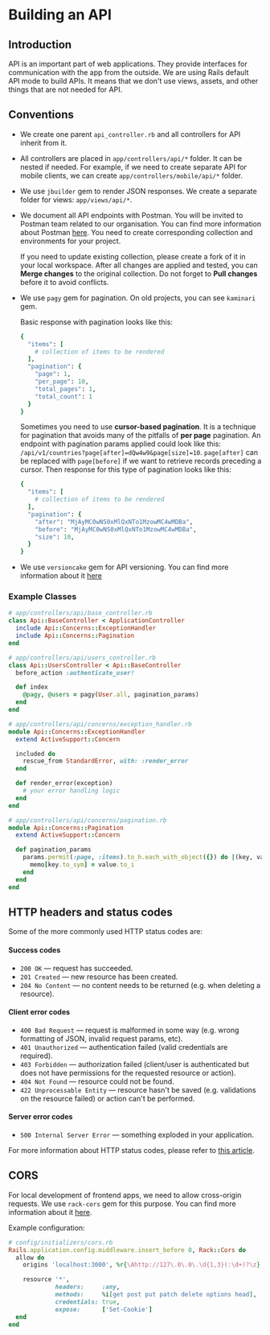 # Building an API

## Introduction

API is an important part of web applications. They provide interfaces for communication with the app from the outside. We are using Rails default API mode to build APIs. It means that we don't use views, assets, and other things that are not needed for API.

## Conventions

- We create one parent `api_controller.rb` and all controllers for API inherit from it.
- All controllers are placed in `app/controllers/api/*` folder. It can be nested if needed. For example, if we need to create separate API for mobile clients, we can create `app/controllers/mobile/api/*` folder.
- We use `jbuilder` gem to render JSON responses. We create a separate folder for views: `app/views/api/*`.
- We document all API endpoints with Postman. You will be invited to Postman team related to our organisation. You can find more information about Postman [here](https://www.postman.com/). You need to create corresponding collection and environments for your project.

  If you need to update existing collection, please create a fork of it in your local workspace. After all changes are applied and tested, you can **Merge changes** to the original collection. Do not forget to **Pull changes** before it to avoid conflicts.

- We use `pagy` gem for pagination. On old projects, you can see `kaminari` gem.

  Basic response with pagination looks like this:

  ```ruby
  {
    "items": [
      # collection of items to be rendered
    ],
    "pagination": {
      "page": 1,
      "per_page": 10,
      "total_pages": 1,
      "total_count": 1
    }
  }
  ```

  Sometimes you need to use **cursor-based pagination**. It is a technique for pagination that avoids many of the pitfalls of **per page** pagination. An endpoint with pagination params applied could look like this: `/api/v1/countries?page[after]=dQw4w9&page[size]=10`. `page[after]` can be replaced with `page[before]` if we want to retrieve records preceding a cursor. Then response for this type of pagination looks like this:

  ```ruby
  {
    "items": [
      # collection of items to be rendered
    ],
    "pagination": {
      "after": "MjAyMC0wNS0xMlQxNTo1MzowMC4wMDBa",
      "before": "MjAyMC0wNS0xMlQxNTo1MzowMC4wMDBa",
      "size": 10,
    }
  }
  ```

- We use `versioncake` gem for API versioning. You can find more information about it [here](https://github.com/bwillis/versioncake)

### Example Classes

```ruby
# app/controllers/api/base_controller.rb
class Api::BaseController < ApplicationController
  include Api::Concerns::ExceptionHandler
  include Api::Concerns::Pagination
end
```

```ruby
# app/controllers/api/users_controller.rb
class Api::UsersController < Api::BaseController
  before_action :authenticate_user!

  def index
    @pagy, @users = pagy(User.all, pagination_params)
  end
end
```

```ruby
# app/controllers/api/concerns/exception_handler.rb
module Api::Concerns::ExceptionHandler
  extend ActiveSupport::Concern

  included do
    rescue_from StandardError, with: :render_error
  end

  def render_error(exception)
    # your error handling logic
  end
end
```

```ruby
# app/controllers/api/concerns/pagination.rb
module Api::Concerns::Pagination
  extend ActiveSupport::Concern

  def pagination_params
    params.permit(:page, :items).to_h.each_with_object({}) do |(key, value), memo|
      memo[key.to_sym] = value.to_i
    end
  end
end
```

## HTTP headers and status codes

Some of the more commonly used HTTP status codes are:

#### Success codes

- `200 OK` — request has succeeded.
- `201 Created` — new resource has been created.
- `204 No Content` — no content needs to be returned (e.g. when deleting a resource).

#### Client error codes

- `400 Bad Request` — request is malformed in some way (e.g. wrong formatting of JSON, invalid request params, etc).
- `401 Unauthorized` — authentication failed (valid credentials are required).
- `403 Forbidden` — authorization failed (client/user is authenticated but does not have permissions for the requested resource or action).
- `404 Not Found` — resource could not be found.
- `422 Unprocessable Entity` — resource hasn't be saved (e.g. validations on the resource failed) or action can't be performed.

#### Server error codes

- `500 Internal Server Error` — something exploded in your application.

For more information about HTTP status codes, please refer to [this article](https://www.restapitutorial.com/httpstatuscodes.html).

## CORS

For local development of frontend apps, we need to allow cross-origin requests. We use `rack-cors` gem for this purpose. You can find more information about it [here](https://github.com/ynab/rack-cors).

Example configuration:

```ruby
# config/initializers/cors.rb
Rails.application.config.middleware.insert_before 0, Rack::Cors do
  allow do
    origins 'localhost:3000', %r{\Ahttp://127\.0\.0\.\d{1,3}(:\d+)?\z}, /.*\.themindstudios\.com/

    resource '*',
             headers:     :any,
             methods:     %i[get post put patch delete options head],
             credentials: true,
             expose:      ['Set-Cookie']
  end
end
```
